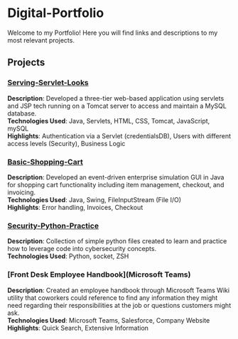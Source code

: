 # Digital-Portfolio

Welcome to my Portfolio! Here you will find links and descriptions to my most relevant projects.

## Projects

### [Serving-Servlet-Looks](https://github.com/mikipuita/Serving-Servlet-Looks)
**Description**: Developed a three-tier web-based application using servlets and JSP tech running on a Tomcat server to access and maintain a MySQL database.  
**Technologies Used**: Java, Servlets, HTML, CSS, Tomcat, JavaScript, mySQL  
**Highlights**: Authentication via a Servlet (credentialsDB), Users with different access levels (Security), Business Logic

### [Basic-Shopping-Cart](https://github.com/mikipuita/Basic-Shopping-Cart)
**Description**: Developed an event-driven enterprise simulation GUI in Java for shopping cart functionality including item management, checkout, and invoicing.  
**Technologies Used**: Java, Swing, FileInputStream (File I/O)  
**Highlights**: Error handling, Invoices, Checkout

### [Security-Python-Practice](https://github.com/mikipuita/SecurityPythonPractice)
**Description**: Collection of simple python files created to learn and practice how to leverage code into cybersecurity concepts.  
**Technologies Used**: Python, socket, ZSH

### [Front Desk Employee Handbook](Microsoft Teams)
**Description**: Created an employee handbook through Microsoft Teams Wiki utility that coworkers could reference to find any information they might need regarding their responsibilities at the job or questions customers might ask.  
**Technologies Used**: Microsoft Teams, Salesforce, Company Website  
**Highlights**: Quick Search, Extensive Information
